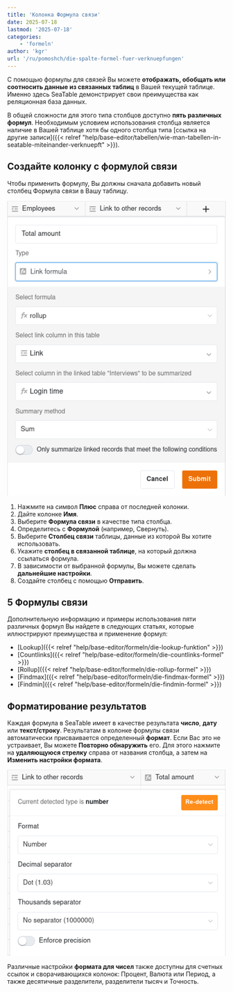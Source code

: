 ```yaml
---
title: 'Колонка Формула связи'
date: 2025-07-18
lastmod: '2025-07-18'
categories:
    - 'formeln'
author: 'kgr'
url: '/ru/pomoshch/die-spalte-formel-fuer-verknuepfungen'
---
```


С помощью формулы для связей Вы можете **отображать, обобщать или соотносить данные из связанных таблиц** в Вашей текущей таблице. Именно здесь SeaTable демонстрирует свои преимущества как реляционная база данных.

В общей сложности для этого типа столбцов доступно **пять различных формул**. Необходимым условием использования столбца является наличие в Вашей таблице хотя бы одного столбца типа [ссылка на другие записи]({{< relref "help/base-editor/tabellen/wie-man-tabellen-in-seatable-miteinander-verknuepft" >}}).

## Создайте колонку с формулой связи

Чтобы применить формулу, Вы должны сначала добавить новый столбец Формула связи в Вашу таблицу.

![Выбор формулы связи](images/add-a-link-formula.png)

1. Нажмите на символ **Плюс** справа от последней колонки.
2. Дайте колонке **Имя**.
3. Выберите **Формула связи** в качестве типа столбца.
4. Определитесь с **Формулой** (например, Свернуть).
5. Выберите **Столбец связи** таблицы, данные из которой Вы хотите использовать.
6. Укажите **столбец в связанной таблице**, на который должна ссылаться формула.
7. В зависимости от выбранной формулы, Вы можете сделать **дальнейшие настройки**.
8. Создайте столбец с помощью **Отправить**.

## 5 Формулы связи

Дополнительную информацию и примеры использования пяти различных формул Вы найдете в следующих статьях, которые иллюстрируют преимущества и применение формул:
- [Lookup]({{< relref "help/base-editor/formeln/die-lookup-funktion" >}})
- [Countlinks]({{< relref "help/base-editor/formeln/die-countlinks-formel" >}})
- [Rollup]({{< relref "help/base-editor/formeln/die-rollup-formel" >}})
- [Findmax]({{< relref "help/base-editor/formeln/die-findmax-formel" >}})
- [Findmin]({{< relref "help/base-editor/formeln/die-findmin-formel" >}})

## Форматирование результатов

Каждая формула в SeaTable имеет в качестве результата **число**, **дату** или **текст/строку**. Результатам в колонке формулы связи автоматически присваивается определенный **формат**. Если Вас это не устраивает, Вы можете **Повторно обнаружить** его. Для этого нажмите на **удаляющуюся стрелку** справа от названия столбца, а затем на **Изменить настройки формата**.

![Форматирование результатов формулы](images/format-settings-of-the-link-formula-column.png)

Различные настройки **формата для чисел** также доступны для счетных ссылок и сворачивающихся колонок: Процент, Валюта или Период, а также десятичные разделители, разделители тысяч и Точность.